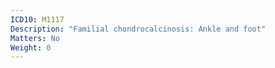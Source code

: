 ```yaml
---
ICD10: M1117
Description: "Familial chondrocalcinosis: Ankle and foot"
Matters: No
Weight: 0
---
```


